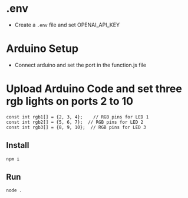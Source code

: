 # .env

- Create a `.env` file and set OPENAI_API_KEY


# Arduino Setup

- Connect arduino and set the port in the function.js file


# Upload Arduino Code and set three rgb lights on ports 2 to 10

```
const int rgb1[] = {2, 3, 4};    // RGB pins for LED 1
const int rgb2[] = {5, 6, 7};  // RGB pins for LED 2
const int rgb3[] = {8, 9, 10};  // RGB pins for LED 3
```

## Install
```
npm i
```

## Run
```
node .
```
